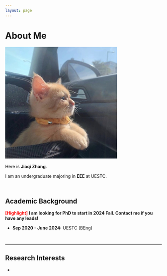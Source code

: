 ```yaml
---
layout: page
---
```


# About Me

<img src="https://github.com/jiaqizhang218/jiaqizhang218.github.io/blob/main/jq.jpg" class="floatpic" width="360" height="360">

Here is **Jiaqi Zhang**.

I am an undergraduate majoring in **EEE** at UESTC.

<br>

## Academic Background

**<font color='red'>[Highlight]</font> I am looking for PhD to start in 2024 Fall. Contact me if you have any leads!** 

- **Sep 2020 - June 2024:** UESTC (BEng)

<br>

---

## Research Interests

- 



<br>

